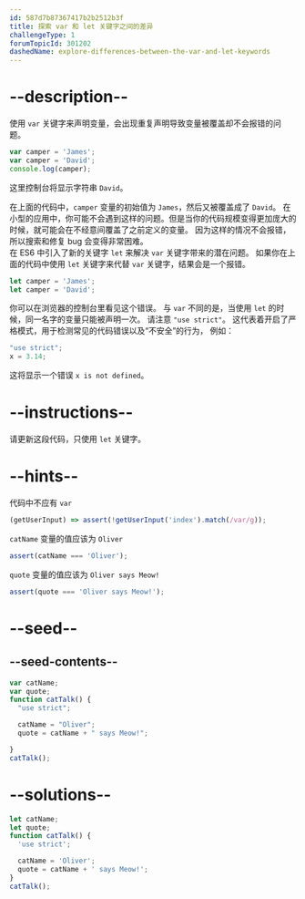 ```yaml
---
id: 587d7b87367417b2b2512b3f
title: 探索 var 和 let 关键字之间的差异
challengeType: 1
forumTopicId: 301202
dashedName: explore-differences-between-the-var-and-let-keywords
---
```


# --description--

使用 `var` 关键字来声明变量，会出现重复声明导致变量被覆盖却不会报错的问题。

```js
var camper = 'James';
var camper = 'David';
console.log(camper);
```

这里控制台将显示字符串 `David`。

在上面的代码中，`camper` 变量的初始值为 `James`，然后又被覆盖成了 `David`。 在小型的应用中，你可能不会遇到这样的问题。但是当你的代码规模变得更加庞大的时候，就可能会在不经意间覆盖了之前定义的变量。 因为这样的情况不会报错，所以搜索和修复 bug 会变得非常困难。  
在 ES6 中引入了新的关键字 `let` 来解决 `var` 关键字带来的潜在问题。 如果你在上面的代码中使用 `let` 关键字来代替 `var` 关键字，结果会是一个报错。

```js
let camper = 'James';
let camper = 'David';
```

你可以在浏览器的控制台里看见这个错误。 与 `var` 不同的是，当使用 `let` 的时候，同一名字的变量只能被声明一次。 请注意 `"use strict"`。 这代表着开启了严格模式，用于检测常见的代码错误以及“不安全”的行为， 例如：

```js
"use strict";
x = 3.14;
```

这将显示一个错误 `x is not defined`。

# --instructions--

请更新这段代码，只使用 `let` 关键字。

# --hints--

代码中不应有 `var`

```js
(getUserInput) => assert(!getUserInput('index').match(/var/g));
```

`catName` 变量的值应该为 `Oliver`

```js
assert(catName === 'Oliver');
```

`quote` 变量的值应该为 `Oliver says Meow!`

```js
assert(quote === 'Oliver says Meow!');
```

# --seed--

## --seed-contents--

```js
var catName;
var quote;
function catTalk() {
  "use strict";

  catName = "Oliver";
  quote = catName + " says Meow!";

}
catTalk();
```

# --solutions--

```js
let catName;
let quote;
function catTalk() {
  'use strict';

  catName = 'Oliver';
  quote = catName + ' says Meow!';
}
catTalk();
```
